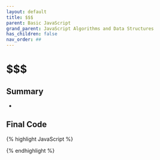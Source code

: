 ```yaml
---
layout: default
title: $$$
parent: Basic JavaScript
grand_parent: JavaScript Algorithms and Data Structures
has_children: false
nav_order: ##
---
```

# $$$
## Summary
- 

## Final Code

{% highlight JavaScript %}

{% endhighlight %}